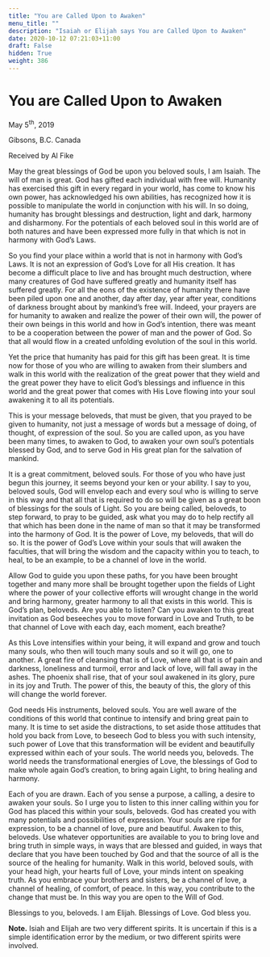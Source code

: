 ```yaml
---
title: "You are Called Upon to Awaken"
menu_title: ""
description: "Isaiah or Elijah says You are Called Upon to Awaken"
date: 2020-10-12 07:21:03+11:00
draft: False
hidden: True
weight: 386
---
```

# You are Called Upon to Awaken

May 5<sup>th</sup>, 2019

Gibsons, B.C. Canada

Received by Al Fike



May the great blessings of God be upon you beloved souls, I am Isaiah. The will of man is great. God has gifted each individual with free will. Humanity has exercised this gift in every regard in your world, has come to know his own power, has acknowledged his own abilities, has recognized how it is possible to manipulate the world in conjunction with his will. In so doing, humanity has brought blessings and destruction, light and dark, harmony and disharmony. For the potentials of each beloved soul in this world are of both natures and have been expressed more fully in that which is not in harmony with God’s Laws. 

So you find your place within a world that is not in harmony with God’s Laws. It is not an expression of God’s Love for all His creation. It has become a difficult place to live and has brought much destruction, where many creatures of God have suffered greatly and humanity itself has suffered greatly. For all the eons of the existence of humanity there have been piled upon one and another, day after day, year after year, conditions of darkness brought about by mankind’s free will. Indeed, your prayers are for humanity to awaken and realize the power of their own will, the power of their own beings in this world and how in God’s intention, there was meant to be a cooperation between the power of man and the power of God. So that all would flow in a created unfolding evolution of the soul in this world. 

Yet the price that humanity has paid for this gift has been great. It is time now for those of you who are willing to awaken from their slumbers and walk in this world with the realization of the great power that they wield and the great power they have to elicit God’s blessings and influence in this world and the great power that comes with His Love flowing into your soul awakening it to all its potentials. 

This is your message beloveds, that must be given, that you prayed to be given to humanity, not just a message of words but a message of doing, of thought, of expression of the soul. So you are called upon, as you have been many times, to awaken to God, to awaken your own soul’s potentials blessed by God, and to serve God in His great plan for the salvation of mankind. 

It is a great commitment, beloved souls. For those of you who have just begun this journey, it seems beyond your ken or your ability. I say to you, beloved souls, God will envelop each and every soul who is willing to serve in this way and that all that is required to do so will be given as a great boon of blessings for the souls of Light. So you are being called, beloveds, to step forward, to pray to be guided, ask what you may do to help rectify all that which has been done in the name of man so that it may be transformed into the harmony of God. It is the power of Love, my beloveds, that will do so. It is the power of God’s Love within your souls that will awaken the faculties, that will bring the wisdom and the capacity within you to teach, to heal, to be an example, to be a channel of love in the world. 

Allow God to guide you upon these paths, for you have been brought together and many more shall be brought together upon the fields of Light where the power of your collective efforts will wrought change in the world and bring harmony, greater harmony to all that exists in this world. This is God’s plan, beloveds. Are you able to listen? Can you awaken to this great invitation as God beseeches you to move forward in Love and Truth, to be that channel of Love with each day, each moment, each breathe? 

As this Love intensifies within your being, it will expand and grow and touch many souls, who then will touch many souls and so it will go, one to another. A great fire of cleansing that is of Love, where all that is of pain and darkness, loneliness and turmoil, error and lack of love, will fall away in the ashes. The phoenix shall rise, that of your soul awakened in its glory, pure in its joy and Truth. The power of this, the beauty of this, the glory of this will change the world forever. 

God needs His instruments, beloved souls. You are well aware of the conditions of this world that continue to intensify and bring great pain to many. It is time to set aside the distractions, to set aside those attitudes that hold you back from Love, to beseech God to bless you with such intensity, such power of Love that this transformation will be evident and beautifully expressed within each of your souls. The world needs you, beloveds. The world needs the transformational energies of Love, the blessings of God to make whole again God’s creation, to bring again Light, to bring healing and harmony. 

Each of you are drawn. Each of you sense a purpose, a calling, a desire to awaken your souls. So I urge you to listen to this inner calling within you for God has placed this within your souls, beloveds. God has created you with many potentials and possibilities of expression. Your souls are ripe for expression, to be a channel of love, pure and beautiful. Awaken to this, beloveds. Use whatever opportunities are available to you to bring love and bring truth in simple ways, in ways that are blessed and guided, in ways that declare that you have been touched by God and that the source of all is the source of the healing for humanity. Walk in this world, beloved souls, with your head high, your hearts full of Love, your minds intent on speaking truth. As you embrace your brothers and sisters, be a channel of love, a channel of healing, of comfort, of peace. In this way, you contribute to the change that must be. In this way you are open to the Will of God. 

Blessings to you, beloveds. I am Elijah. Blessings of Love. God bless you.

**Note.** Isiah and Elijah are two very different spirits. It is uncertain if this is a simple identification error by the medium, or two different spirits were involved.